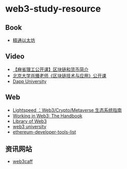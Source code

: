 # web3-study-resource

## Book

- [精通以太坊](https://weread.qq.com/web/reader/c0532740718247c1c0545f7kc81322c012c81e728d9d180)

## Video

- [【麻省理工公开课】区块链和货币简介](https://www.bilibili.com/video/BV1jZ4y1N727)
- [北京大学肖臻老师《区块链技术与应用》公开课 ](https://www.bilibili.com/video/BV1Vt411X7JF?from=search&seid=5948099838146731240
)
- [Dapp University](https://www.youtube.com/c/DappUniversity)
## Web

- [Lightspeed ：Web3/Crypto/Metaverse 生态系统指南](https://techflowpost.mirror.xyz/mHuclQXfKGIhHS8HfN1WhFVT3QxX71rNOxBtbyY5s0k)
- [Working in Web3: The Handbook](https://web3.smsunarto.com/)
- [Library of Web3](https://www.alexdphan.com/research/library-of-web3)
- [web3 university](https://www.web3.university/)
- [ethereum-developer-tools-list](https://github.com/ConsenSys/ethereum-developer-tools-list)
## 资讯网站

- [web3caff](https://web3caff.com/zh/)

